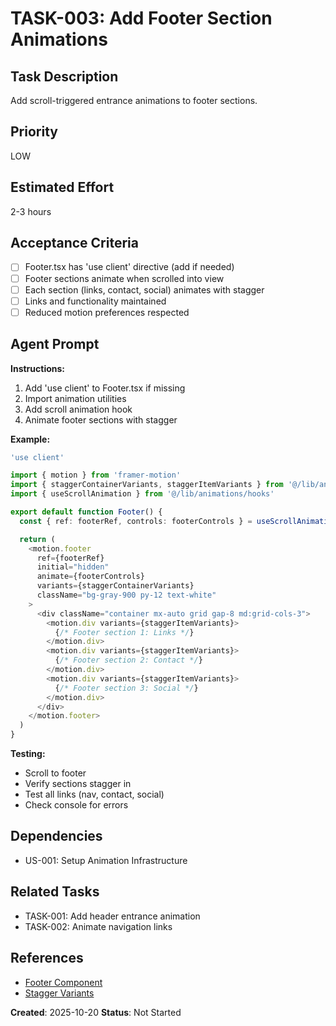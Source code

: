 # TASK-003: Add Footer Section Animations

## Task Description
Add scroll-triggered entrance animations to footer sections.

## Priority
LOW

## Estimated Effort
2-3 hours

## Acceptance Criteria
- [ ] Footer.tsx has 'use client' directive (add if needed)
- [ ] Footer sections animate when scrolled into view
- [ ] Each section (links, contact, social) animates with stagger
- [ ] Links and functionality maintained
- [ ] Reduced motion preferences respected

## Agent Prompt

**Instructions:**

1. Add 'use client' to Footer.tsx if missing
2. Import animation utilities
3. Add scroll animation hook
4. Animate footer sections with stagger

**Example:**
```typescript
'use client'

import { motion } from 'framer-motion'
import { staggerContainerVariants, staggerItemVariants } from '@/lib/animations/variants'
import { useScrollAnimation } from '@/lib/animations/hooks'

export default function Footer() {
  const { ref: footerRef, controls: footerControls } = useScrollAnimation()

  return (
    <motion.footer
      ref={footerRef}
      initial="hidden"
      animate={footerControls}
      variants={staggerContainerVariants}
      className="bg-gray-900 py-12 text-white"
    >
      <div className="container mx-auto grid gap-8 md:grid-cols-3">
        <motion.div variants={staggerItemVariants}>
          {/* Footer section 1: Links */}
        </motion.div>
        <motion.div variants={staggerItemVariants}>
          {/* Footer section 2: Contact */}
        </motion.div>
        <motion.div variants={staggerItemVariants}>
          {/* Footer section 3: Social */}
        </motion.div>
      </div>
    </motion.footer>
  )
}
```

**Testing:**
- Scroll to footer
- Verify sections stagger in
- Test all links (nav, contact, social)
- Check console for errors

## Dependencies
- US-001: Setup Animation Infrastructure

## Related Tasks
- TASK-001: Add header entrance animation
- TASK-002: Animate navigation links

## References
- [Footer Component](../../../../components/Footer.tsx)
- [Stagger Variants](../../../../lib/animations/variants.ts)

**Created**: 2025-10-20
**Status**: Not Started
